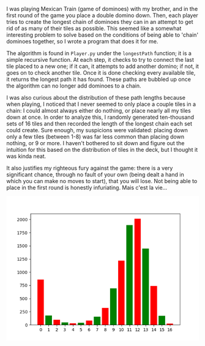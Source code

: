 I was playing Mexican Train (game of dominoes) with my brother, and in the first round of the game you place a double domino down. Then, each player tries to create the longest chain of dominoes they can in an attempt to get rid of as many of their tiles as possible. This seemed like a somewhat interesting problem to solve based on the conditions of being able to 'chain' dominoes together, so I wrote a program that does it for me.

The algorithm is found in `Player.py` under the `longestPath` function; it is a simple recursive function. At each step, it checks to try to connect the last tile placed to a new one; if it can, it attempts to add another domino; if not, it goes on to check another tile. Once it is done checking every available tile, it returns the longest path it has found. These paths are bubbled up once the algorithm can no longer add dominoes to a chain.

I was also curious about the distribution of these path lengths because when playing, I noticed that I never seemed to only place a couple tiles in a chain: I could almost always either do nothing, or place nearly all my tiles down at once. In order to analyze this, I randomly generated ten-thousand sets of 16 tiles and then recorded the length of the longest chain each set could create. Sure enough, my suspicions were validated: placing down only a few tiles (between 1-8) was far less common than placing down nothing, or 9 or more. I haven't bothered to sit down and figure out the intuition for this based on the distribution of tiles in the deck, but I thought it was kinda neat.

It also justifies my righteous fury against the game: there is a very significant chance, through no fault of your own (being dealt a hand in which you can make no moves to start), that you will lose. Not being able to place in the first round is honestly infuriating. Mais c'est la vie...

![](distribution.png)
